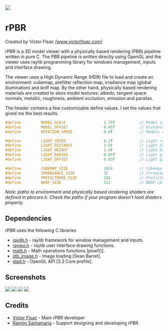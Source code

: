 <img src="https://github.com/victorfisac/rPBR/blob/master/src/icon/rpbr.png">

# rPBR
_Created by Víctor Fisac [www.victorfisac.com]_

rPBR is a 3D model viewer with a physically based rendering (PBR) pipeline written in pure C. The PBR pipeline is written directly using OpenGL and the viewer uses raylib programming library for windows management, inputs and interface drawing.

The viewer uses a High Dynamic Range (HDR) file to load and create an environment: cubemap, prefilter reflection map, irradiance map (global illumination) and brdf map. By the other hand, physically based rendering materials are created to store model textures: albedo, tangent space normals, metallic, roughness, ambient occlusion, emission and parallax.

The header contains a few customizable define values. I set the values that gived me the best results.

```c
#define         MODEL_SCALE                 1.75f           // Model scale transformation for rendering
#define         MODEL_OFFSET                0.45f           // Distance between models for rendering
#define         ROTATION_SPEED              0.0f            // Models rotation speed

#define         LIGHT_SPEED                 0.1f            // Light rotation input speed
#define         LIGHT_DISTANCE              3.5f            // Light distance from center of world
#define         LIGHT_HEIGHT                1.0f            // Light height from center of world
#define         LIGHT_RADIUS                0.05f           // Light gizmo drawing radius
#define         LIGHT_OFFSET                0.03f           // Light gizmo drawing radius when mouse is over

#define         CUBEMAP_SIZE                1024            // Cubemap texture size
#define         IRRADIANCE_SIZE             32              // Irradiance map from cubemap texture size
#define         PREFILTERED_SIZE            256             // Prefiltered HDR environment map texture size
#define         BRDF_SIZE                   512             // BRDF LUT texture map size
```

_Note: paths to environment and physically based rendering shaders are defined in pbrcore.h. Check the paths if your program doesn't load shaders properly._


Dependencies
-----

rPBR uses the following C libraries

   *  [raylib.h](https://github.com/raysan5/raylib/blob/master/src/raylib.h)     - raylib framework for window management and inputs.
   *  [raygui.h](https://github.com/raysan5/raygui/blob/master/raygui.h)     - raylib user interface drawing functions.
   *  [math.h](https://github.com/Alexpux/mingw-w64/blob/master/mingw-w64-headers/crt/math.h)       - Math operations functions [powf()].
   *  [stb_image.h](https://github.com/nothings/stb/blob/master/stb_image.h)  - Image loading [Sean Barret].
   *  [glad.h](https://github.com/glfw/glfw/blob/master/deps/glad/glad.h)       - OpenGL API [3.3 Core profile].


Screenshots
-----
<img src="https://github.com/victorfisac/rPBR/blob/master/screenshots/rpbr_demo.png">

<img src="https://github.com/victorfisac/rPBR/blob/master/screenshots/pbr_cerberus.png">

<img src="https://github.com/victorfisac/rPBR/blob/master/screenshots/pbr_gold.png">

<img src="https://github.com/victorfisac/rPBR/blob/master/screenshots/pbr_blaster.png">

Credits
-----

   * [Victor Fisac](http://www.victorfisac.com) - Main rPBR developer
   * [Ramón Santamaria](http://www.raylib.com) - Support designing and developing rPBR
